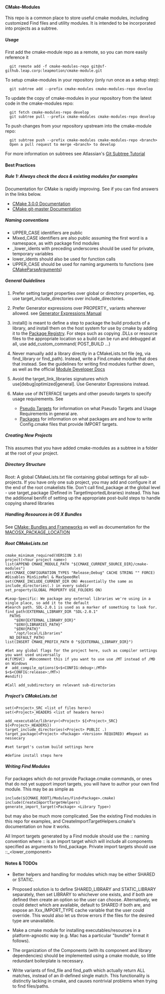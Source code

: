 #### CMake-Modules
This repo is a common place to store useful cmake modules, including customized
Find<Package> files and utility modules.  It is intended to be incorporated into projects
as a subtree. 

##### Usage
First add the cmake-module repo as a remote, so you can more easily reference it
```
  git remote add -f cmake-modules-repo git@sf-github.leap.corp:leapmotion/cmake-module.git
```

To setup cmake-modules in your repository (only run once as a setup step):
```
  git subtree add --prefix cmake-modules cmake-modules-repo develop
```

To update the copy of cmake-modules in your repository from the latest code in the cmake-modules repo:
```
  git fetch cmake-modules-repo develop
  git subtree pull --prefix cmake-modules cmake-modules-repo develop
```

To push changes from your repository upstream into the cmake-module repo:
```
  git subtree push --prefix cmake-modules cmake-modules-repo <branch>
  Open a pull request to merge <branch> to develop
```


For more information on subtrees see Atlassian's [Git Subtree Tutorial](http://blogs.atlassian.com/2013/05/alternatives-to-git-submodule-git-subtree/)

#### Best Practices
##### Rule 1: Always check the docs & existing modules for examples
Documentation for CMake is rapidly improving. See if you can find answers in the links below.

* [CMake 3.0.0 Documentation](http://www.cmake.org/cmake/help/v3.0/index.html)
* [CMake git-master Documentation](http://www.cmake.org/cmake/help/git-master/)

##### Naming conventions
* UPPER_CASE identifiers are public
* Mixed_CASE identifiers are also public assuming the first word is a namespace, as with package find modules
* _lower_idents with preceding underscores should be used for private, temporary variables
* lower_idents should also be used for function calls
* UPPER_CASE should be used for naming arguments to functions (see [CMakeParseArguments](http://www.cmake.org/cmake/help/git-master/module/CMakeParseArguments.html))

##### General Guidelines
1. Prefer setting target properties over global or directory properties, eg. use target_include_directories over include_directories.
2. Prefer Generator expressions over PROPERTY_<Config> variants wherever allowed. see [Generator Expressions Manual](http://www.cmake.org/cmake/help/v3.0/manual/cmake-generator-expressions.7.html)
3. install() is meant to define a step to package the build products of a library, and install them on the host system for use by cmake by adding it to the [Package Registry](http://www.cmake.org/cmake/help/v3.0/manual/cmake-packages.7.html#package-registry). For steps such as copying .DLLs or resource files to the appropriate location so a build can be run and debugged at all, use add_custom_command(<Target> POST_BUILD ...)
4. Never manually add a library directly in a CMakeLists.txt file (eg, via find_library or find_path).  Instead, write a Find<Package>.cmake module that does that instead. See the guidelines for writing find modules further down, as well as the official [Module Developer Docs](http://www.cmake.org/cmake/help/v3.0/manual/cmake-developer.7.html#modules)
5. Avoid the target_link_libraries signatures which use[debug|optimized|general].  Use Generator Expressions instead.
6. Make use of INTERFACE targets and other pseudo targets to specify usage requirements.  See

    * [Pseudo Targets](http://www.cmake.org/cmake/help/v3.0/manual/cmake-buildsystem.7.html#pseudo-targets) for information on what Pseudo Targets and Usage Requirements in general are.
    * [Packages](http://www.cmake.org/cmake/help/v3.0/manual/cmake-packages.7.html) for information on what packages are and how to write <Package>Config.cmake files that provide IMPORT targets.

##### Creating New Projects
This assumes that you have added cmake-modules as a subtree in a folder at the root of your project.

##### Directory Structure
Root: A global CMakeLists.txt file containing global settings for all sub-projects. 
If you have only one sub project, you may add and configure it at the end of the root cmakelists file.
Don't call find_package at the global level - use target_package (Defined in TargetImportedLibraries) instead.
This has the additional benifit of setting up the appropriate post-build steps to handle copying shared libraries

##### Handling Resources in OS X Bundles
See [CMake: Bundles and Frameworks](http://www.cmake.org/Wiki/CMake:Bundles_And_Frameworks)
as well as documentation for the [MACOSX_PACKAGE_LOCATION](http://www.cmake.org/cmake/help/v3.0/prop_sf/MACOSX_PACKAGE_LOCATION.html)

##### Root CMakeLists.txt
```
cmake_minimum_required(VERSION 3.0)
project(<Your project name>)
list(APPEND CMAKE_MODULE_PATH "${CMAKE_CURRENT_SOURCE_DIR}/cmake-modules")
set(CMAKE_CONFIGURATION_TYPES "Release;Debug" CACHE STRING "" FORCE) #Disables MinSizeRel & MaxSpeedRel
set(CMAKE_INCLUDE_CURRENT_DIR ON) #essentially the same as include_directories(.) in every subdir
set_property(GLOBAL PROPERTY USE_FOLDERS ON)

#Leap-Specific: We package any external libraries we're using in a single place, so add it to the default
#Search path. SDL-2.0.1 is used as a marker of something to look for.
find_path(EXTERNAL_LIBRARY_DIR "SDL-2.0.1"
  PATHS
    "$ENV{EXTERNAL_LIBRARY_DIR}"
    "$ENV{LIBRARIES_PATH}"
    "$ENV{PATH}"
    "/opt/local/Libraries"
  NO_DEFAULT_PATH)
list(INSERT CMAKE_PREFIX_PATH 0 "${EXTERNAL_LIBRARY_DIR}")

#Set any global flags for the project here, such as compiler settings you want used universally
#if(MSVC)  #Uncomment this if you want to use use /MT instead of /MD on Windows
#  add_compile_options($<$<CONFIG:debug>:/MTd> $<$<CONFIG:release>:/MT>)
#endif()

#Call add_subdirectory on relevant sub-directories

```

##### Project's CMakeLists.txt
```
set(<Project>_SRC <list of files here>)
set(<Project>_HEADERS <list of headers here>)

add_<executable/library>(<Project> ${<Project>_SRC} ${<Project>_HEADERS})
target_include_directories(<Project> PUBLIC .)
target_package(<Project> <Package> <Version> REQUIRED) #Repeat as nessecary

#set target's custom build settings here

#define install steps here

```

##### Writing Find Modules
For packages which do not provide Package<Config>.cmake commands, or ones that do not yet support import targets,
you will have to author your own find module.  This may be as simple as
```
include(${CMAKE_ROOT}/Modules/Find<Package>.cmake)
include(CreateImportTargetHelpers)
generate_import_target(<Package> <Library Type>)
```
but may also be much more complicated.  See the existing Find modules in this repo for examples, and
CreateImportTargetHelpers.cmake's documentation on how it works.  

All Import targets generated by a Find module should use the 
<Package>::<Component> naming convention where <Package>::<Package> is an import target which will include
all components specified as arguments to find_package. Private import targets should use 
<Package>::_<lower_component>

#### Notes & TODOs 

- Better helpers and handling for modules which may be either SHARED or STATIC.

- Proposed solution is to define SHARED_LIBRARY and STATIC_LIBRARY separately, then set
  LIBRARY to whichever one exists, and if both are defined then create an option so the
  user can choose.  Alternatively, we could detect which are available, default to SHARED
  if both are, and expose an Xxx_IMPORT_TYPE cache variable that the user could override.
  This would also let us throw errors if the files for the desired type are unavailable.

- Make a cmake module for installing executables/resources in a platform-agnostic way
  (e.g. Mac has a particular "bundle" format it follows).

- The organization of the Components (with its component and library dependencies) should
  be implemented using a cmake module, so little redundant boilerplate is necessary.

- Write variants of find_file and find_path which actually return ALL matches, instead of
  an ill-defined single match.  This functionality is distinctly lacking in cmake, and
  causes nontrivial problems when trying to find files/paths.

